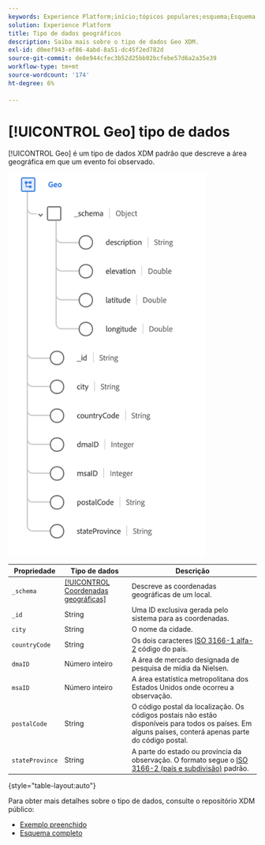 ```yaml
---
keywords: Experience Platform;início;tópicos populares;esquema;Esquema;XDM;campos;esquemas;Esquemas;geo;tipo de dados;tipo de dados;
solution: Experience Platform
title: Tipo de dados geográficos
description: Saiba mais sobre o tipo de dados Geo XDM.
exl-id: d0eef943-ef86-4abd-8a51-dc45f2ed782d
source-git-commit: de8e944cfec3b52d25bb02bcfebe57d6a2a35e39
workflow-type: tm+mt
source-wordcount: '174'
ht-degree: 6%

---
```


# [!UICONTROL Geo] tipo de dados

[!UICONTROL Geo] é um tipo de dados XDM padrão que descreve a área geográfica em que um evento foi observado.

<img src="../images/data-types/geo.png" width="400" /><br />

| Propriedade | Tipo de dados | Descrição |
| --- | --- | --- |
| `_schema` | [[!UICONTROL Coordenadas geográficas]](./geo-coordinates.md) | Descreve as coordenadas geográficas de um local. |
| `_id` | String | Uma ID exclusiva gerada pelo sistema para as coordenadas. |
| `city` | String | O nome da cidade. |
| `countryCode` | String | Os dois caracteres <a href="https://datahub.io/core/country-list">ISO 3166-1 alfa-2</a> código do país. |
| `dmaID` | Número inteiro | A área de mercado designada de pesquisa de mídia da Nielsen. |
| `msaID` | Número inteiro | A área estatística metropolitana dos Estados Unidos onde ocorreu a observação. |
| `postalCode` | String | O código postal da localização. Os códigos postais não estão disponíveis para todos os países. Em alguns países, conterá apenas parte do código postal. |
| `stateProvince` | String | A parte do estado ou província da observação. O formato segue o [ISO 3166-2 (país e subdivisão)](https://www.unece.org/cefact/locode/subdivisions.html) padrão. |

{style="table-layout:auto"}

Para obter mais detalhes sobre o tipo de dados, consulte o repositório XDM público:

* [Exemplo preenchido](https://github.com/adobe/xdm/blob/master/components/datatypes/demographic/geo.example.1.json)
* [Esquema completo](https://github.com/adobe/xdm/blob/master/components/datatypes/demographic/geo.schema.json)
